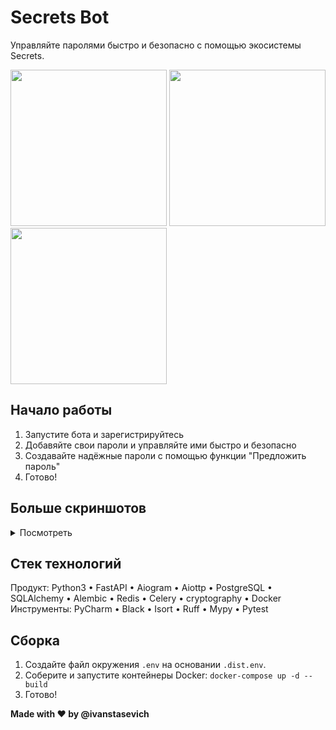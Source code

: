 # Secrets Bot

Управляйте паролями быстро и безопасно с помощью экосистемы Secrets.

<img src="https://github.com/everysoftware/secrets-bot/assets/22497421/9d32c2dd-d121-491f-ae7f-5f049de73a59" width="250" />  
<img src="https://github.com/everysoftware/secrets-bot/assets/22497421/54c98de8-1c4f-42a3-bf67-b029e604d8b0" width="250" />  
<img src="https://github.com/everysoftware/secrets-bot/assets/22497421/d600fd4e-85da-4496-8eb7-106252e229b6" width="250" />  

## Начало работы
1. Запустите бота и зарегистрируйтесь
2. Добавяйте свои пароли и управляйте ими быстро и безопасно
3. Создавайте надёжные пароли с помощью функции "Предложить пароль"
4. Готово!

## Больше скриншотов

<details>

<summary>Посмотреть</summary> 

<img src="https://github.com/everysoftware/secrets-bot/assets/22497421/bfa8b444-e5af-4f0b-8e74-5d59d49c690b" width="250" />  
<img src="https://github.com/everysoftware/secrets-bot/assets/22497421/115b336c-bf42-4f62-81b5-4a303b19098e" width="250" />   
<img src="https://github.com/everysoftware/secrets-bot/assets/22497421/ca728311-e476-454d-b8c2-2c6abae96c58" width="250" />  

</details>

## Стек технологий

Продукт: Python3 • FastAPI • Aiogram • Aiottp • PostgreSQL • SQLAlchemy • Alembic • Redis • Celery • cryptography • Docker  
Инструменты: PyCharm • Black • Isort • Ruff • Mypy • Pytest

## Сборка

1. Создайте файл окружения ```.env``` на основании ```.dist.env```. 
2. Соберите и запустите контейнеры Docker: ```docker-compose up -d --build```
3. Готово!


**Made with ❤️ by @ivanstasevich**
